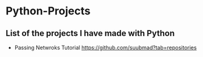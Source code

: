 # Python-Projects

## List of the projects I have made with Python

  - Passing Netwroks Tutorial https://github.com/suubmad?tab=repositories
